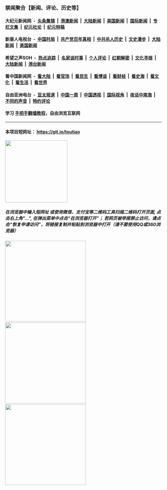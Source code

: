 ### 禁闻聚合【新闻、评论、历史等】

#### 大纪元新闻网 &nbsp;-&nbsp; [头条集锦](indexes/E头条集锦.md?t=03022102) &nbsp;|&nbsp; [港澳新闻](indexes/E港澳新闻.md?t=03022102)  &nbsp;|&nbsp; [大陆新闻](indexes/E大陆新闻.md?t=03022102) &nbsp;|&nbsp; [美国新闻](indexes/E美国新闻.md?t=03022102) &nbsp;|&nbsp; [国际新闻](indexes/E国际新闻.md?t=03022102) &nbsp;|&nbsp; [专栏文集](indexes/E专栏文集.md?t=03022102) &nbsp;|&nbsp; [纪元社论](indexes/E纪元社论.md?t=03022102) &nbsp;|&nbsp; [纪元特稿](indexes/E纪元特稿.md?t=03022102) 

#### 新唐人电视台 &nbsp;-&nbsp; [中国时局](indexes/N中国时局.md?t=03022102) &nbsp;|&nbsp; [共产党百年真相](indexes/N共产党百年真相.md?t=03022102) &nbsp;|&nbsp; [中共杀人历史](indexes/N中共杀人历史.md?t=03022102) &nbsp;|&nbsp; [文史漫步](indexes/N文史漫步.md?t=03022102) &nbsp;|&nbsp; [大陆新闻](indexes/N大陆新闻.md?t=03022102) &nbsp;|&nbsp; [美国新闻](indexes/N美国新闻.md?t=03022102)

#### 希望之声SOH &nbsp;-&nbsp; [热点追踪](indexes/H热点追踪.md?t=03022102) &nbsp;|&nbsp; [名家谈时事](indexes/H名家谈时事.md?t=03022102) &nbsp;|&nbsp; [个人评论](indexes/H个人评论.md?t=03022102)  &nbsp;|&nbsp; [红朝解密](indexes/H红朝解密.md?t=03022102) &nbsp;|&nbsp; [文化寻根](indexes/H文化寻根.md?t=03022102) &nbsp;|&nbsp; [大陆新闻](indexes/H大陆新闻.md?t=03022102) &nbsp;|&nbsp; [港台新闻](indexes/H港台新闻.md?t=03022102)

#### 看中国新闻网 &nbsp;-&nbsp; [看大陆](indexes/S看大陆.md?t=03022102) &nbsp;|&nbsp; [看官场](indexes/S看官场.md?t=03022102) &nbsp;|&nbsp; [看民生](indexes/S看民生.md?t=03022102)  &nbsp;|&nbsp; [看博谈](indexes/S看博谈.md?t=03022102) &nbsp;|&nbsp; [看财经](indexes/S看财经.md?t=03022102) &nbsp;|&nbsp; [看史海](indexes/S看史海.md?t=03022102) &nbsp;|&nbsp; [看文化](indexes/S看文化.md?t=03022102) &nbsp;|&nbsp; [看生活](indexes/S看生活.md?t=03022102) &nbsp;|&nbsp; [看世界](indexes/S看世界.md?t=03022102)

#### 自由亚洲电台 &nbsp;-&nbsp; [亚太报道](indexes/R亚太报道.md?t=03022102) &nbsp;|&nbsp; [中国一周](indexes/R中国一周.md?t=03022102) &nbsp;|&nbsp; [中国透视](indexes/R中国透视.md?t=03022102)  &nbsp;|&nbsp; [国际视角](indexes/R国际视角.md?t=03022102) &nbsp;|&nbsp; [夜话中南海](indexes/R夜话中南海.md?t=03022102) &nbsp;|&nbsp; [不同的声音](indexes/R不同的声音.md?t=03022102) &nbsp;|&nbsp; [特约评论](indexes/R特约评论.md?t=03022102)

#### 学习 [手把手翻墙教程](https://github.com/gfw-breaker/guides/wiki)，自由浏览互联网

----

#### 本项目短网址： https://git.io/toutiao
<img src="https://raw.githubusercontent.com/gfw-breaker/banned-news/master/scripts/img/qr.png" width="200px"/>  

##### 在浏览器中输入短网址 或使用微信、支付宝等二维码工具扫描二维码打开页面, 点击右上角"...", 在弹出菜单中点击“在浏览器打开”； 若网页被举报禁止访问，请点击“恢复申请访问”，将链接复制并粘贴到浏览器中打开（请不要使用QQ或360浏览器）

<img src="https://raw.githubusercontent.com/gfw-breaker/banned-news/master/scripts/img/1.png" width="260px"/> &nbsp; <img src="https://raw.githubusercontent.com/gfw-breaker/banned-news/master/scripts/img/2.png" width="260px"/> &nbsp; <img src="https://raw.githubusercontent.com/gfw-breaker/banned-news/master/scripts/img/3.png" width="260px"/>
